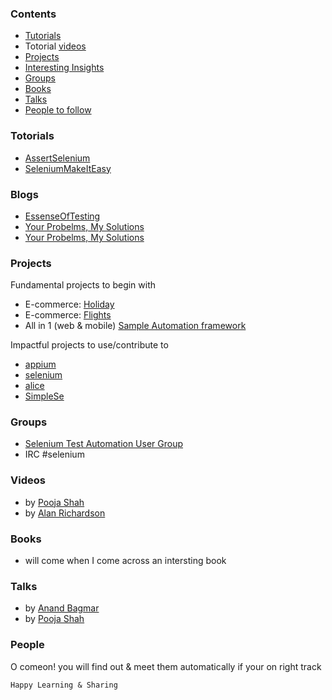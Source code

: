 
### Contents
- [Tutorials](#Totorials)
- Totorial [videos](#Videos)
- [Projects](#Projects)
- [Interesting Insights](#Blogs)
- [Groups](#Groups)
- [Books](#Books)
- [Talks](#Talks)
- [People to follow](#People)

### Totorials
- [AssertSelenium](http://www.assertselenium.com/)
- [SeleniumMakeItEasy](http://selenium-makeiteasy.blogspot.in/)

### Blogs
- [EssenseOfTesting](https://essenceoftesting.blogspot.in/)
- [Your Probelms, My Solutions](http://techgirlpooja.blogspot.in/)
- [Your Probelms, My Solutions](http://techgirlpooja.blogspot.in/)

### Projects
Fundamental projects to begin with
  - E-commerce: [Holiday](https://github.com/umeshv3014/holiday)
  - E-commerce: [Flights](https://github.com/testvagrant/cleartriptests)
  - All in 1 (web & mobile) [Sample Automation framework](https://p00j4.github.io/#alice)
  
Impactful projects to use/contribute to
  - [appium](https://github.com/appium/appium)
  - [selenium](https://github.com/SeleniumHQ/selenium)
  - [alice](https://p00j4.github.io/#alice)
  - [SimpleSe](https://github.com/RationaleEmotions/SimpleSe)

### Groups
- [Selenium Test Automation User Group](https://www.linkedin.com/groups/961927)
- IRC #selenium 

### Videos
- by [Pooja Shah](https://www.youtube.com/playlist?list=PL97x8hCNFuApJ6GwgIHQwt0GKxO5JuWOR)
- by [Alan Richardson](https://www.youtube.com/watch?v=VD7YMXT_NqM&list=PLrM2ELpRbbu4aMGNkA_13cPUJNGA1592t&index=2)


### Books
- will come when I come across an intersting book


### Talks
- by [Anand Bagmar](https://www.youtube.com/user/abagmar)
- by [Pooja Shah](https://www.youtube.com/playlist?list=PL97x8hCNFuAr_C8LY5fEkkfIjpvBo0Qhg)

### People
O comeon! you will find out & meet them automatically if your on right track

```Happy Learning & Sharing```


